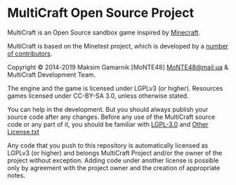 MultiCraft Open Source Project
==============================

MultiCraft is an Open Source sandbox game inspired by [Minecraft](https://minecraft.net/).

MultiCraft is based on the Minetest project, which is developed by a [number of contributors](https://github.com/minetest/minetest/graphs/contributors).

Copyright © 2014-2019 Maksim Gamarnik [MoNTE48] <MoNTE48@mail.ua> & MultiCraft Development Team.

The engine and the game is licensed under LGPLv3 (or higher). Resources games licensed under CC-BY-SA 3.0, unless otherwise stated.

You can help in the development. But you should always publish your source code after any changes.
Before any use of the MultiCraft source code or any part of it, you should be familiar with [LGPL-3.0](doc/LGPL-3.0.md) and [Other License.txt](doc/Other%20License.md)

Any code that you push to this repository is automatically licensed as LGPLv3 (or higher) and belongs MultiCraft Project and/or the owner of the project without exception.
Adding code under another license is possible only by agreement with the project owner and the creation of appropriate notes.